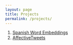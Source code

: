 ```yaml
---
layout: page
title: Projects
permalink: /projects/
---
```


1. [Spanish Word Embeddings](https://github.com/dccuchile/spanish-word-embeddings)
2. [AffectiveTweets](https://github.com/dccuchile/spanish-word-embeddings)
